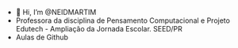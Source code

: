 - 👋 Hi, I’m @NEIDMARTIM
- Professora da disciplina de Pensamento Computacional e Projeto Edutech - Ampliação da Jornada Escolar. SEED/PR
- Aulas de Github
